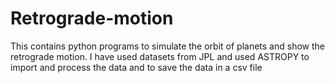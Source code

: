 # Retrograde-motion
This contains python programs to simulate the orbit of planets and show the retrograde motion.
I have used datasets from JPL and used ASTROPY to import and process the data and to save the data in a csv file 
